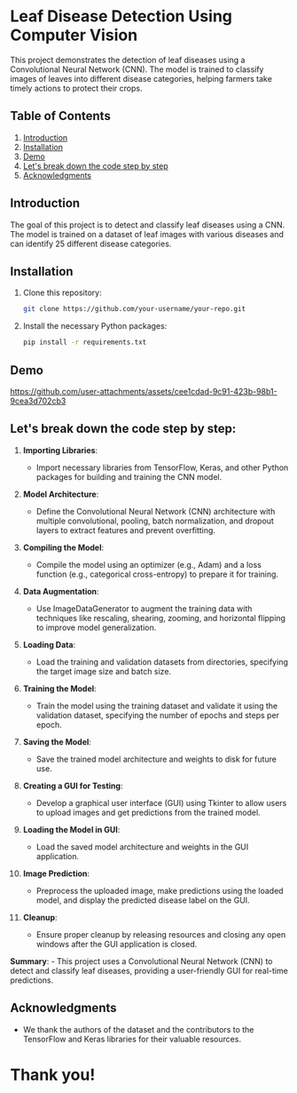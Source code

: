 # Leaf Disease Detection Using Computer Vision

This project demonstrates the detection of leaf diseases using a Convolutional Neural Network (CNN). The model is trained to classify images of leaves into different disease categories, helping farmers take timely actions to protect their crops.

## Table of Contents

1. [Introduction](#introduction)
2. [Installation](#installation)
3. [Demo](#demo)
4. [Let's break down the code step by step](#Let's-break-down-the-code-step-by-step)
5. [Acknowledgments](#acknowledgments)

## Introduction

The goal of this project is to detect and classify leaf diseases using a CNN. The model is trained on a dataset of leaf images with various diseases and can identify 25 different disease categories.

## Installation

1. Clone this repository:

    ```bash
    git clone https://github.com/your-username/your-repo.git
    ```

2. Install the necessary Python packages:

    ```bash
    pip install -r requirements.txt
    ```


## Demo

https://github.com/user-attachments/assets/cee1cdad-9c91-423b-98b1-9cea3d702cb3

## Let's break down the code step by step:

1. **Importing Libraries**:
    - Import necessary libraries from TensorFlow, Keras, and other Python packages for building and training the CNN model.

2. **Model Architecture**:
    - Define the Convolutional Neural Network (CNN) architecture with multiple convolutional, pooling, batch normalization, and dropout layers to extract features and prevent overfitting.

3. **Compiling the Model**:
    - Compile the model using an optimizer (e.g., Adam) and a loss function (e.g., categorical cross-entropy) to prepare it for training.

4. **Data Augmentation**:
    - Use ImageDataGenerator to augment the training data with techniques like rescaling, shearing, zooming, and horizontal flipping to improve model generalization.

5. **Loading Data**:
    - Load the training and validation datasets from directories, specifying the target image size and batch size.

6. **Training the Model**:
    - Train the model using the training dataset and validate it using the validation dataset, specifying the number of epochs and steps per epoch.

7. **Saving the Model**:
    - Save the trained model architecture and weights to disk for future use.

8. **Creating a GUI for Testing**:
    - Develop a graphical user interface (GUI) using Tkinter to allow users to upload images and get predictions from the trained model.

9. **Loading the Model in GUI**:
   - Load the saved model architecture and weights in the GUI application.

10. **Image Prediction**:
    - Preprocess the uploaded image, make predictions using the loaded model, and display the predicted disease label on the GUI.

11. **Cleanup**:
    - Ensure proper cleanup by releasing resources and closing any open windows after the GUI application is closed.

**Summary**:
    - This project uses a Convolutional Neural Network (CNN) to detect and classify leaf diseases, providing a user-friendly GUI for real-time predictions.

## Acknowledgments

 - We thank the authors of the dataset and the contributors to the TensorFlow and Keras libraries for their valuable resources.

# Thank you!
